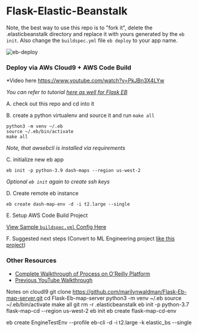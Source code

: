 # Flask-Elastic-Beanstalk


Note, the best way to use this repo is to "fork it", delete the .elasticbeanstalk directory and replace it with yours generated by the `eb init`.  Also change the `buildspec.yml` file `eb deploy` to your app name.

![eb-deploy](https://user-images.githubusercontent.com/58792/106804626-a3a81900-6633-11eb-9cf6-54c24af6827f.png)



### Deploy via AWs Cloud9 + AWS Code Build

*Video here https://www.youtube.com/watch?v=PkJBn3X4LYw

*You can refer to tutorial [here as well for Flask EB](https://docs.aws.amazon.com/elasticbeanstalk/latest/dg/create-deploy-python-flask.html)*

A.  check out this repo and cd into it

B.  create a python virtualenv and source it and run `make all`

```
python3 -m venv ~/.eb
source ~/.eb/bin/activate
make all
```

*Note, that awsebcli is installed via requirements*

C. initialize new eb app
```
eb init -p python-3.9 dash-maps --region us-west-2

```

*Optional `eb init` again to create ssh keys*

D. Create remote eb instance

```
eb create dash-map-env -d -i t2.large --single

```

E.  Setup AWS Code Build Project

[View Sample `buildspec.yml` Config Here](https://github.com/noahgift/Flask-Elastic-Beanstalk/blob/main/buildspec.yml)

F.  Suggested next steps (Convert to ML Engineering project [like this project](https://github.com/noahgift/flask-ml-azure-serverless))

### Other Resources

* [Complete Walkthrough of Process on O'Reilly Platform](https://learning.oreilly.com/videos/aws-elastic-beanstalk/62022021VIDEOPAIML/62022021VIDEOPAIML-c1_s0)
* [Previous YouTube Walkthrough](https://youtu.be/iSv-i1tWpQc)


Notes on cloudl9
git clone https://github.com/marilynwaldman/Flask-Eb-map-server.git
cd Flask-Eb-map-server
python3 -m venv ~/.eb
source ~/.eb/bin/activate
make all
git rm -r .elasticbeanstalk
eb init -p python-3.7 flask-map-cd --region us-west-2
eb init
eb create flask-map-cd-env

eb create EngineTestEnv --profile eb-cli -d -i t2.large -k elastic_bs --single

